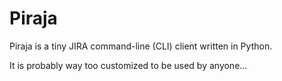 Piraja
======

Piraja is a tiny JIRA command-line (CLI) client written in Python.

It is probably way too customized to be used by anyone...
